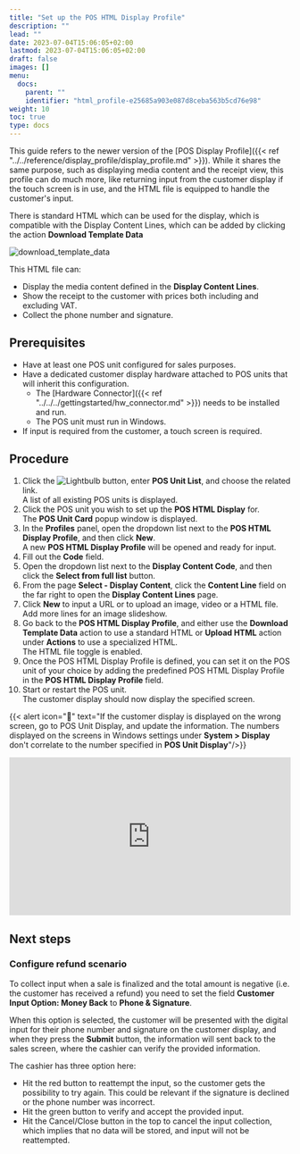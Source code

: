 ```yaml
---
title: "Set up the POS HTML Display Profile"
description: ""
lead: ""
date: 2023-07-04T15:06:05+02:00
lastmod: 2023-07-04T15:06:05+02:00
draft: false
images: []
menu:
  docs:
    parent: ""
    identifier: "html_profile-e25685a903e087d8ceba563b5cd76e98"
weight: 10
toc: true
type: docs
---
```


This guide refers to the newer version of the [POS Display Profile]({{< ref "../../reference/display_profile/display_profile.md" >}}). While it shares the same purpose, such as displaying media content and the receipt view, this profile can do much more, like returning input from the customer display if the touch screen is in use, and the HTML file is equipped to handle the customer's input.
 
There is standard HTML which can be used for the display, which is compatible with the Display Content Lines, which can be added by clicking the action **Download Template Data**

![download_template_data](download_template_data_html.PNG)

This HTML file can:

- Display the media content defined in the **Display Content Lines**.
- Show the receipt to the customer with prices both including and excluding VAT.
- Collect the phone number and signature.

## Prerequisites

 - Have at least one POS unit configured for sales purposes.
 - Have a dedicated customer display hardware attached to POS units that will inherit this configuration.
    - The [Hardware Connector]({{< ref "../../../gettingstarted/hw_connector.md" >}}) needs to be installed and run.
    - The POS unit must run in Windows.
 - If input is required from the customer, a touch screen is required.

## Procedure 

1. Click the  ![Lightbulb](Lightbulb_icon.PNG) button, enter **POS Unit List**, and choose the related link.      
   A list of all existing POS units is displayed. 
2. Click the POS unit you wish to set up the **POS HTML Display** for.   
   The **POS Unit Card** popup window is displayed.
3. In the **Profiles** panel, open the dropdown list next to the **POS HTML Display Profile**, and then click **New**.      
   A new **POS HTML Display Profile** will be opened and ready for input.
4. Fill out the **Code** field.
5. Open the dropdown list next to the **Display Content Code**, and then click the **Select from full list** button.    
6. From the page **Select - Display Content**, click the **Content Line** field on the far right to open the **Display Content Lines** page.   
7. Click **New** to input a URL or to upload an image, video or a HTML file.    
   Add more lines for an image slideshow.
8. Go back to the **POS HTML Display Profile**, and either use the **Download Template Data** action to use a standard HTML or **Upload HTML** action under **Actions** to use a specialized HTML.    
   The HTML file toggle is enabled.
9. Once the POS HTML Display Profile is defined, you can set it on the POS unit of your choice by adding the predefined POS HTML Display Profile in the **POS HTML Display Profile** field.
10. Start or restart the POS unit.   
   The customer display should now display the specified screen.

{{< alert icon="📝" text="If the customer display is displayed on the wrong screen, go to POS Unit Display, and update the information. The numbers displayed on the screens in Windows settings under <b>System > Display</b> don't correlate to the number specified in <b>POS Unit Display</b>"/>}}


<div style="position: relative; overflow: hidden; padding-top: 56.25%;"><iframe src="https://share.synthesia.io/embeds/videos/48a111db-645a-4ab4-85b6-4551b787b45f" loading="lazy" title="Synthesia video player - New Feature: Customer Display" allow="encrypted-media; fullscreen;" style="position: absolute; width: 100%; height: 100%; top: 0; left: 0; border: none; padding: 0; margin: 0; overflow:hidden;"></iframe></div>

## Next steps

### Configure refund scenario

To collect input when a sale is finalized and the total amount is negative (i.e. the customer has received a refund) you need to set the field **Customer Input Option: Money Back** to **Phone & Signature**.

When this option is selected, the customer will be presented with the digital input for their phone number and signature on the customer display, and when they press the **Submit** button, the information will sent back to the sales screen, where the cashier can verify the provided information. 

The cashier has three option here:

- Hit the red button to reattempt the input, so the customer gets the possibility to try again. This could be relevant if the signature is declined or the phone number was incorrect. 
- Hit the green button to verify and accept the provided input.
- Hit the Cancel/Close button in the top to cancel the input collection, which implies that no data will be stored, and input will not be reattempted. 

